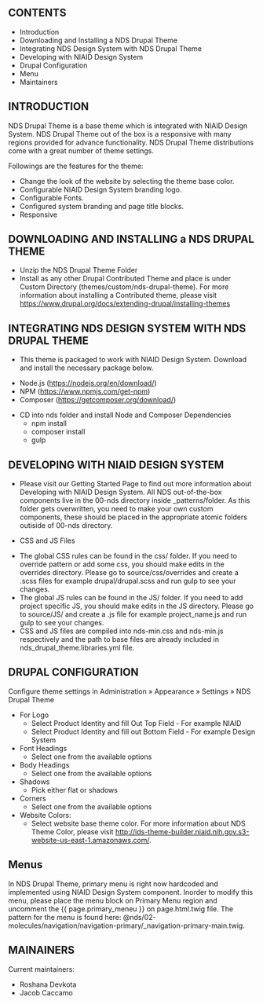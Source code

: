 
CONTENTS 
----------------------

* Introduction 
* Downloading and Installing a NDS Drupal Theme
* Integrating NDS Design System with NDS Drupal Theme
* Developing with NIAID Design System 
* Drupal Configuration
* Menu
* Maintainers 

INTRODUCTION
------------------

NDS Drupal Theme is a base theme which is integrated with NIAID Design System. NDS Drupal Theme out of the box is a responsive with many regions provided for advance functionality. NDS Drupal Theme distributions come with a great number of theme settings. 

Followings are the features for the theme: 

* Change the look of the website by selecting the theme base color. 
* Configurable NIAID Design System branding logo. 
* Configurable Fonts. 
* Configured system branding and page title blocks. 
* Responsive 

DOWNLOADING AND INSTALLING a NDS DRUPAL THEME
---------------------------------------------------- 

* Unzip the NDS Drupal Theme Folder 
* Install as any other Drupal Contributed Theme and place is under Custom Directory (themes/custom/nds-drupal-theme). For more information about installing a Contributed theme, please visit https://www.drupal.org/docs/extending-drupal/installing-themes 

INTEGRATING NDS DESIGN SYSTEM WITH NDS DRUPAL THEME
---------------------------------------------------------------- 

* This theme is packaged to work with NIAID Design System. Download and install the necessary package below. 
- Node.js (https://nodejs.org/en/download/)
- NPM (https://www.npmjs.com/get-npm)
- Composer (https://getcomposer.org/download/)

* CD into nds folder and install Node and Composer Dependencies
    - npm install
    - composer install
    - gulp 

DEVELOPING WITH NIAID DESIGN SYSTEM
----------------------------------- 

* Please visit our Getting Started Page to find out more information about Developing with NIAID Design System. All NDS out-of-the-box components live in the 00-nds directory inside _patterns/folder. As this folder gets overwritten, you need to make your own custom components, these should be placed in the appropriate atomic folders outiside of 00-nds directory. 

* CSS and JS Files 
 - The global CSS rules can be found in the css/ folder. If you need to override pattern or add some css, you should make edits in the overrides directory. Please go to source/css/overrides and create a .scss files for example drupal/drupal.scss and run gulp to see your changes. 
 - The global JS rules can be found in the JS/ folder. If you need to add project specific JS, you should make edits in the JS directory. Please go to source/JS/ and create a .js file for example project_name.js and run gulp to see your changes.
 - CSS and JS files are compiled into nds-min.css and nds-min.js respectively and the path to base files are already included in nds_drupal_theme.libraries.yml file.   


DRUPAL CONFIGURATION
--------------- 

Configure theme settings in Administration  » Appearance » Settings » NDS Drupal Theme

* For Logo 
    - Select Product Identity and fill Out Top Field - For example NIAID 
    - Select Product Identity and fill out Bottom Field - For example Design System
* Font Headings 
    - Select one from the available options 
* Body Headings 
    - Select one from the available options 
* Shadows 
    - Pick either flat or shadows 
* Corners 
    - Select one from the available options 
* Website Colors: 
    - Select website base theme color. For more information about NDS Theme Color, please visit http://ids-theme-builder.niaid.nih.gov.s3-website-us-east-1.amazonaws.com/. 

Menus
--------------
In NDS Drupal Theme, primary menu is right now hardcoded and implemented using NIAID Design System component. Inorder to modify this menu, please place the menu block on Primary Menu region and uncomment the {{ page.primary_meneu }} on page.html.twig file. The pattern for the menu is found here: @nds/02-molecules/navigation/navigation-primary/_navigation-primary-main.twig. 

MAINAINERS 
-------------- 

Current maintainers: 
* Roshana Devkota
* Jacob Caccamo